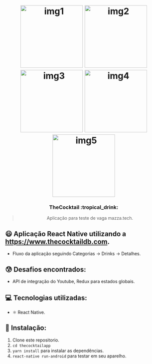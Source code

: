 <h1 align="center">
    <img alt="img1" src="https://i.imgur.com/SO8Z0PS.jpg" width="200" heigth="416" />
    <img alt="img2" src="https://i.imgur.com/4t4pkJT.jpg" width="200" heigth="416" />
    <img alt="img3" src="https://i.imgur.com/OaIPYcF.jpg" width="200" heigth="416" />
    <img alt="img4" src="https://i.imgur.com/C6dOXBA.jpg" width="200" heigth="416" />
    <img alt="img5" src="https://i.imgur.com/fQdjkHj.jpg" width="200" heigth="416" />
    
</h1>

<h3 align="center">
  TheCocktail :tropical_drink:
</h3>

<blockquote align="center">Aplicação para teste de vaga mazza.tech.</blockquote>

## :smiley: Aplicação React Native utilizando a https://www.thecocktaildb.com.

- Fluxo da aplicação seguindo Categorias → Drinks → Detalhes.

## :cold_sweat: Desafios encontrados:

- API de integração do Youtube, Redux para estados globais.

## :computer: Tecnologias utilizadas:

- ⚛️ React Native.

## :dvd: Instalação:

1. Clone este repositorio.
2. `cd thecocktailapp`<br />
3. `yarn install` para instalar as dependências.<br />
4. `react-native run-android` para testar em seu aparelho.<br />
